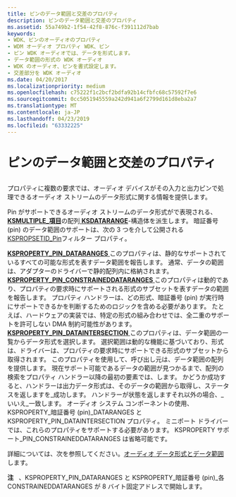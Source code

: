 ```yaml
---
title: ピンのデータ範囲と交差のプロパティ
description: ピンのデータ範囲と交差のプロパティ
ms.assetid: 55a749b2-1f54-42f8-876c-f391112d7bab
keywords:
- WDK、ピンのオーディオのプロパティ
- WDM オーディオ プロパティ WDK、ピン
- ピン WDK オーディオでは、データを形式します。
- データ範囲の形式の WDK オーディオ
- WDK のオーディオ、ピンを書式設定します。
- 交差部分を WDK オーディオ
ms.date: 04/20/2017
ms.localizationpriority: medium
ms.openlocfilehash: c75222f1c2bcf2bdfa92b14cfbfc68c57592f7e6
ms.sourcegitcommit: 0cc5051945559a242d941a6f2799d161d8eba2a7
ms.translationtype: MT
ms.contentlocale: ja-JP
ms.lasthandoff: 04/23/2019
ms.locfileid: "63332225"
---
```

# <a name="pin-data-range-and-intersection-properties"></a>ピンのデータ範囲と交差のプロパティ


## <span id="pin_data_range_and_intersection_properties"></span><span id="PIN_DATA_RANGE_AND_INTERSECTION_PROPERTIES"></span>


プロパティに複数の要求では、オーディオ デバイスがその入力と出力ピンで処理できるオーディオ ストリームのデータ形式に関する情報を提供します。

Pin がサポートできるオーディオ ストリームのデータ形式がで表現される、 [ **KSMULTIPLE\_項目**](https://msdn.microsoft.com/library/windows/hardware/ff563441)の配列[ **KSDATARANGE**](https://msdn.microsoft.com/library/windows/hardware/ff561658)-構造体を派生します。 暗証番号 (pin) のデータ範囲のサポートは、次の 3 つを介して公開される[KSPROPSETID\_Pin](https://msdn.microsoft.com/library/windows/hardware/ff566584)フィルター プロパティ。

[**KSPROPERTY\_PIN\_DATARANGES** ](https://msdn.microsoft.com/library/windows/hardware/ff565199)このプロパティは、静的なサポートされているすべての可能な形式を表すデータ範囲を報告します。 通常、データの範囲は、アダプターのドライバーで静的配列内に格納されます。
[**KSPROPERTY\_PIN\_CONSTRAINEDDATARANGES** ](https://msdn.microsoft.com/library/windows/hardware/ff565195)このプロパティは動的であり、プロパティの要求時にサポートされる形式のサブセットを表すデータの範囲を報告します。 プロパティ ハンドラーは、どの形式、暗証番号 (pin) が実行時にサポートできるかを判断するためのロジックを含める必要があります。 たとえば、ハードウェアの実装では、特定の形式の組み合わせでは、全二重のサポートを許可しない DMA 制約可能性があります。
[**KSPROPERTY\_PIN\_DATAINTERSECTION** ](https://msdn.microsoft.com/library/windows/hardware/ff565198)このプロパティは、データ範囲の一覧からデータ形式を選択します。 選択範囲は動的な機能に基づいており、形式は、ドライバーは、プロパティの要求時にサポートできる形式のサブセットから取得されます。 このプロパティを使用して、呼び出し元は、データ範囲の配列を提供します。 現在サポート可能であるデータの範囲が見つかるまで、配列の検索をプロパティ ハンドラー以降の最初の要素では、します。 かどうか成功すると、ハンドラーは出力データ形式は、そのデータの範囲から取得し、ステータスを返しますを\_成功します。 ハンドラーが状態を返しますそれ以外の場合、\_いいえ\_一致します。
オーディオ システム コンポーネントの使用、KSPROPERTY\_暗証番号 (pin)\_DATARANGES と KSPROPERTY\_PIN\_DATAINTERSECTION プロパティ。 ミニポート ドライバーでは、これらのプロパティをサポートする必要があります。 KSPROPERTY サポート\_PIN\_CONSTRAINEDDATARANGES は省略可能です。

詳細については、次を参照してください。[オーディオ データ形式とデータ範囲](audio-data-formats-and-data-ranges.md)します。

**注**   、KSPROPERTY\_PIN\_DATARANGES と KSPROPERTY\_暗証番号 (pin)\_各 CONSTRAINEDDATARANGES が 8 バイト固定アドレスで開始します。

 

 

 




